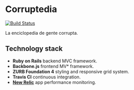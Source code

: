 # Corruptedia

[![Build Status](https://travis-ci.org/aviscasillas/corruptedia.png)](https://travis-ci.org/aviscasillas/corruptedia)

La enciclopedia de gente corrupta.

## Technology stack

* **Ruby on Rails** backend MVC framework.
* **Backbone.js** frontend MV* framework.
* **ZURB Foundation 4** styling and responsive grid system.
* **Travis CI** continuous integration.
* **[New Relic](https://newrelic.com)** app performance monitoring.
